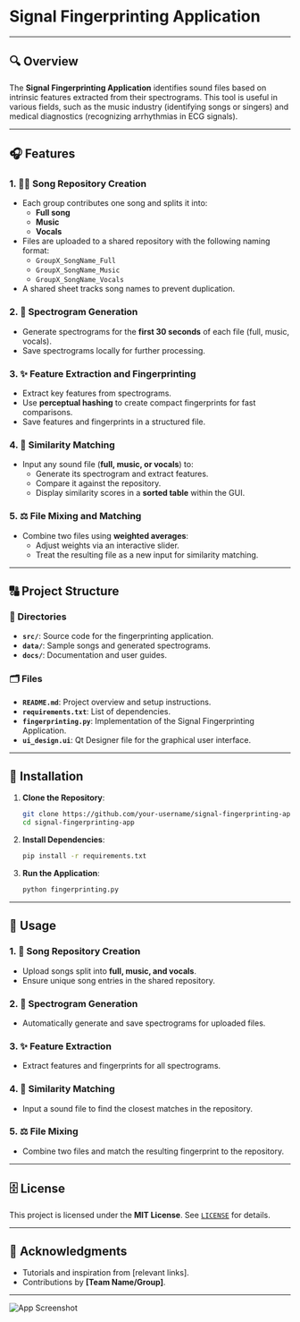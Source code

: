 # Signal Fingerprinting Application 


---

## 🔍 Overview
The **Signal Fingerprinting Application** identifies sound files based on intrinsic features extracted from their spectrograms. This tool is useful in various fields, such as the music industry (identifying songs or singers) and medical diagnostics (recognizing arrhythmias in ECG signals).

---

## 🎧 Features

### **1. 🏃‍♂️ Song Repository Creation**
- Each group contributes one song and splits it into:
  - **Full song**
  - **Music**
  - **Vocals**
- Files are uploaded to a shared repository with the following naming format:
  - `GroupX_SongName_Full`
  - `GroupX_SongName_Music`
  - `GroupX_SongName_Vocals`
- A shared sheet tracks song names to prevent duplication.

### **2. 🔬 Spectrogram Generation**
- Generate spectrograms for the **first 30 seconds** of each file (full, music, vocals).
- Save spectrograms locally for further processing.

### **3. ✨ Feature Extraction and Fingerprinting**
- Extract key features from spectrograms.
- Use **perceptual hashing** to create compact fingerprints for fast comparisons.
- Save features and fingerprints in a structured file.

### **4. 🔎 Similarity Matching**
- Input any sound file (**full, music, or vocals**) to:
  - Generate its spectrogram and extract features.
  - Compare it against the repository.
  - Display similarity scores in a **sorted table** within the GUI.

### **5. ⚖️ File Mixing and Matching**
- Combine two files using **weighted averages**:
  - Adjust weights via an interactive slider.
  - Treat the resulting file as a new input for similarity matching.

---

## 🔠 Project Structure

### **🛀 Directories**
- **`src/`**: Source code for the fingerprinting application.
- **`data/`**: Sample songs and generated spectrograms.
- **`docs/`**: Documentation and user guides.

### **🗂 Files**
- **`README.md`**: Project overview and setup instructions.
- **`requirements.txt`**: List of dependencies.
- **`fingerprinting.py`**: Implementation of the Signal Fingerprinting Application.
- **`ui_design.ui`**: Qt Designer file for the graphical user interface.

---

## 🔧 Installation

1. **Clone the Repository**:
   ```bash
   git clone https://github.com/your-username/signal-fingerprinting-app.git
   cd signal-fingerprinting-app
   ```

2. **Install Dependencies**:
   ```bash
   pip install -r requirements.txt
   ```

3. **Run the Application**:
   ```bash
   python fingerprinting.py
   ```

---

## 🔁 Usage

### **1. 🎵 Song Repository Creation**
- Upload songs split into **full, music, and vocals**.
- Ensure unique song entries in the shared repository.

### **2. 🔬 Spectrogram Generation**
- Automatically generate and save spectrograms for uploaded files.

### **3. ✨ Feature Extraction**
- Extract features and fingerprints for all spectrograms.

### **4. 🔎 Similarity Matching**
- Input a sound file to find the closest matches in the repository.

### **5. ⚖️ File Mixing**
- Combine two files and match the resulting fingerprint to the repository.

---

## 🗄 License
This project is licensed under the **MIT License**. See [`LICENSE`](./LICENSE) for details.

---

## 🙏 Acknowledgments
- Tutorials and inspiration from [relevant links].
- Contributions by **[Team Name/Group]**.

---

![App Screenshot](https://upload.wikimedia.org/wikipedia/commons/thumb/3/3e/Example-QT-GUI.png/600px-Example-QT-GUI.png "App Screenshot")

